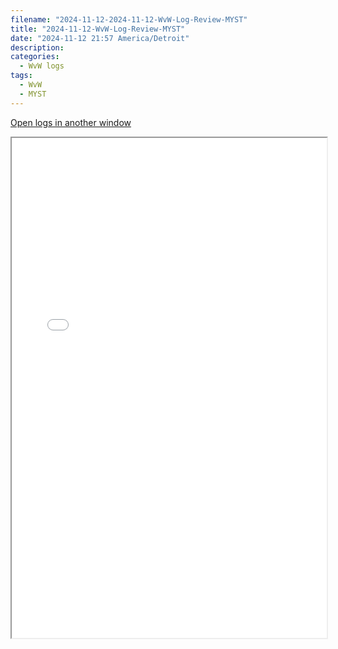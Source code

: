 ```yaml
---
filename: "2024-11-12-2024-11-12-WvW-Log-Review-MYST"
title: "2024-11-12-WvW-Log-Review-MYST"
date: "2024-11-12 21:57 America/Detroit"
description: 
categories:
  - WvW logs
tags:
  - WvW
  - MYST
---
```

 <a href="/assets/wvwlogs/reports20241112_MYST.html#202411122155-WvW-Log-Review" target="_blank">Open logs in another window</a>

<iframe src="/assets/wvwlogs/reports20241112_MYST.html#202411122155-WvW-Log-Review" width="100%" height="800" style="display:block; margin: 0 auto;"> </iframe>
